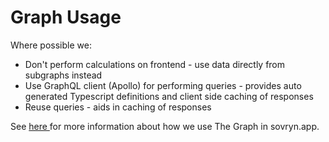 # Graph Usage

Where possible we:

* Don't perform calculations on frontend - use data directly from subgraphs instead
* Use GraphQL client (Apollo) for performing queries - provides auto generated Typescript definitions and client side caching of responses
* Reuse queries - aids in caching of responses

See [here ](../other-products/the-graph/overview.md)for more information about how we use The Graph in sovryn.app.
